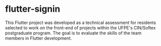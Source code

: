 # flutter-signin
This Flutter project was developed as a technical assessment for residents selected to work on the front-end of projects within the UFPE's CIN/Softex postgraduate program. The goal is to evaluate the skills of the team members in Flutter development.
